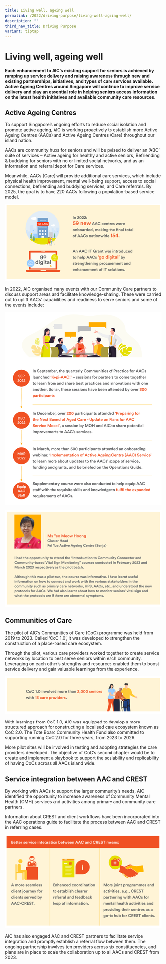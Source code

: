 ```yaml
---
title: Living well, ageing well
permalink: /2022/driving-purpose/living-well-ageing-well/
description: ""
third_nav_title: Driving Purpose
variant: tiptap
---
```

# Living well, ageing well
**Each enhancement to AIC’s existing support for seniors is achieved by ramping up service delivery and raising awareness through new and existing partnerships, initiatives, and types of care services available. Active Ageing Centres around Singapore will continue to improve service delivery and play an essential role in helping seniors access information on the latest health initiatives and available community care resources.**

## Active Ageing Centres
To support Singapore’s ongoing efforts to reduce social isolation and promote active ageing, AIC is working proactively to establish more Active Ageing Centres (AACs) and Active Ageing Centres (Care) throughout our island nation.

AACs are community hubs for seniors and will be poised to deliver an ‘ABC’ suite of services – Active ageing for healthy and active seniors, Befriending & buddying for seniors with no or limited social networks, and as an information and referral depot for Care services. 

Meanwhile, AACs (Care) will provide additional care services, which include physical health improvement, mental well-being support, access to social connections, befriending and buddying services, and Care referrals. By 2025, the goal is to have 220 AACs following a population-based service model.

![](/images/living-well-ageing-well-image1.png)

In 2022, AIC organised many events with our Community Care partners to discuss support areas and facilitate knowledge-sharing. These were carried out to uplift AACs’ capabilities and readiness to serve seniors and some of the events include:

![](/images/living-well-ageing-well-image2.png)

![](/images/living-well-ageing-well.png)

## Communities of Care
The pilot of AIC’s Communities of Care (CoC) programme was held from 2019 to 2023. Called ‘CoC 1.0’, it was developed to strengthen the construction of a place-based care ecosystem.

Through the pilot, various care providers worked together to create service networks by location to best serve seniors within each community. Leveraging on each other’s strengths and resources enabled them to boost service delivery and gain valuable learnings from the experience.

![](/images/living-well-ageing-well-image4.png)

With learnings from CoC 1.0, AIC was equipped to develop a more structured approach for constructing a localised care ecosystem known as CoC 2.0. The Tote Board Community Health Fund also committed to supporting running CoC 2.0 for three years, from 2023 to 2026.

More pilot sites will be involved in testing and adopting strategies the care providers developed. The objective of CoC’s second chapter would be to create and implement a playbook to support the scalability and replicability of having CoCs across all AACs island wide.

## Service integration between AAC and CREST
By working with AACs to support the larger community’s needs, AIC identified the opportunity to increase awareness of Community Mental Health (CMH) services and activities among primary and community care partners. 

Information about CREST and client workflows have been incorporated into the AAC operations guide to facilitate the process between AAC and CREST in referring cases.

![](/images/living-well-ageing-well-image6.png)

AIC has also engaged AAC and CREST partners to facilitate service integration and promptly establish a referral flow between them. The ongoing partnership involves ten providers across six constituencies, and plans are in place to scale the collaboration up to all AACs and CREST from 2023.